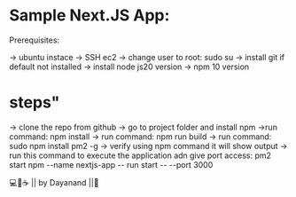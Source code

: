 # Sample Next.JS App:
Prerequisites:

-> ubuntu instace
-> SSH ec2 
-> change user to root:  sudo su
-> install git if default not installed
-> install node js20 version
-> npm 10 version

# steps"
-> clone the repo from github
-> go to project folder and install npm
->run command:  npm install
-> run command: npm run build
-> run command: sudo npm install pm2 -g
-> verify using npm command it will show output
-> run this command to execute the application adn give port access:
pm2 start npm --name nextjs-app -- run start -- --port 3000


💻💖☕ || by Dayanand ||🙏
